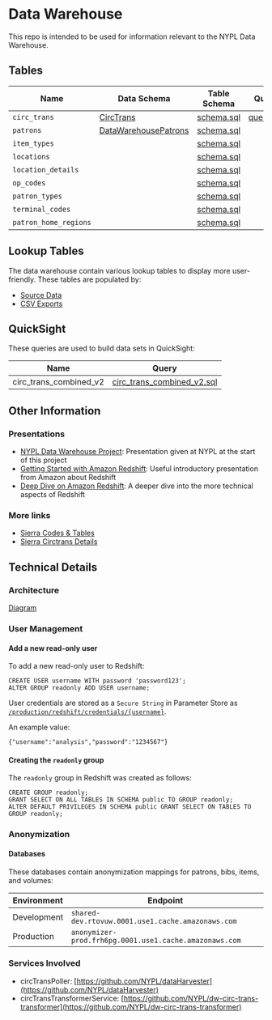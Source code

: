 # Data Warehouse

This repo is intended to be used for information relevant to the NYPL Data Warehouse.

## Tables

Name                  | Data Schema                                                                                             | Table Schema                                        | Query                                    | Load                                            | Notes
--------------------- | ------------------------------------------------------------------------------------------------------- | --------------------------------------------------- | ---------------------------------------- | ----------------------------------------------- | ------------------------------------
`circ_trans`          | [CircTrans](https://dev-platform.nypl.org/api/v0.1/current-schemas/CircTrans)              | [schema.sql](tables/circ_trans/schema.sql)          | [query.sql](tables/circ_trans/query.sql)              | [load.sql](tables/circ_trans/load.sql)          | [Notes](tables/circ_trans/README.md)
`patrons`             | [DataWarehousePatrons](https://dev-platform.nypl.org/api/v0.1/current-schemas/DataWarehousePatrons)     | [schema.sql](tables/patrons/schema.sql)             |                                          | [load.sql](tables/patrons/load.sql)             |
`item_types`          |                                                                                                         | [schema.sql](tables/item_types/schema.sql)          |                                          | [load.sql](tables/item_types/load.sql)          |
`locations`           |                                                                                                         | [schema.sql](tables/locations/schema.sql)           |                                          | [load.sql](tables/locations/load.sql)           |
`location_details`    |                                                                                                         | [schema.sql](tables/location_details/schema.sql)    |                                          | [load.sql](tables/location_details/load.sql)    |
`op_codes  `          |                                                                                                         | [schema.sql](tables/op_codes/schema.sql)            |                                          | [load.sql](tables/op_codes/load.sql)            |
`patron_types`        |                                                                                                         | [schema.sql](tables/patron_types/schema.sql)        |                                          | [load.sql](tables/patron_types/load.sql)        |
`terminal_codes`      |                                                                                                         | [schema.sql](tables/terminal_codes/schema.sql)      |                                          | [load.sql](tables/terminal_codes/load.sql)      |
`patron_home_regions` |                                                                                                         | [schema.sql](tables/patron_home_regions/schema.sql) |                                          | [load.sql](tables/patron_home_regions/load.sql) |

## Lookup Tables

The data warehouse contain various lookup tables to display more user-friendly. These tables are populated by:

- [Source Data](https://docs.google.com/spreadsheets/d/1bqjFbDUKQh9ybdvE3CnJIjyeHXt9FJMRL2Pr-MTUI1A/edit#gid=1294251034) 
- [CSV Exports](data)

## QuickSight

These queries are used to build data sets in QuickSight:

Name                   | Query
---------------------- | -----------------------------------------------------------------------------
circ_trans_combined_v2 | [circ_trans_combined_v2.sql](quicksight/queries/circ_trans_combined_v2.sql)

## Other Information

### Presentations

- [NYPL Data Warehouse Project](https://docs.google.com/presentation/d/1RP-sh7Dmkxgz-dzhu6wRHQzD8FUE3-HwIfbOf5MKNi0/edit): Presentation given at NYPL at the start of this project
- [Getting Started with Amazon Redshift](aws_presentations/Getting_Started_with_Amazon_Redshift.pdf): Useful introductory presentation from Amazon about Redshift
- [Deep Dive on Amazon Redshift](aws_presentations/Amazon_Redshift_Deep_Dive.pdf): A deeper dive into the more technical aspects of Redshift

### More links

- [Sierra Codes & Tables](https://docs.google.com/spreadsheets/d/1heMNlpy4kGJx6EZpjROqJxHCl2F8LN2Ta2qoMq7FwcI/edit#gid=0)
- [Sierra Circtrans Details](https://docs.google.com/spreadsheets/d/1heMNlpy4kGJx6EZpjROqJxHCl2F8LN2Ta2qoMq7FwcI/edit#gid=0)

## Technical Details

### Architecture

[Diagram](https://docs.google.com/presentation/d/1DZ5J_D6aiyOQ-Hchhs7o5zEojGby9anRPW0hV8WqVW0/edit)

### User Management

#### Add a new read-only user

To add a new read-only user to Redshift:

```
CREATE USER username WITH password 'password123';
ALTER GROUP readonly ADD USER username;
```

User credentials are stored as a `Secure String` in Parameter Store as [`/production/redshift/credentials/{username}`](https://console.aws.amazon.com/ec2/v2/home?region=us-east-1#Parameters:Path=%5BOneLevel%5D/production/redshift/credentials/;sort=Name).

An example value:

```
{"username":"analysis","password":"1234567"}
```

#### Creating the `readonly` group

The `readonly` group in Redshift was created as follows:

```
CREATE GROUP readonly;
GRANT SELECT ON ALL TABLES IN SCHEMA public TO GROUP readonly;
ALTER DEFAULT PRIVILEGES IN SCHEMA public GRANT SELECT ON TABLES TO GROUP readonly;
```

### Anonymization

#### Databases

These databases contain anonymization mappings for patrons, bibs, items, and volumes:

Environment  | Endpoint
------------ | ----------
Development  | `shared-dev.rtovuw.0001.use1.cache.amazonaws.com`
Production   | `anonymizer-prod.frh6pg.0001.use1.cache.amazonaws.com`

### Services Involved

- circTransPoller: [https://github.com/NYPL/dataHarvester](https://github.com/NYPL/dataHarvester)
- circTransTransformerService: [https://github.com/NYPL/dw-circ-trans-transformer](https://github.com/NYPL/dw-circ-trans-transformer)
